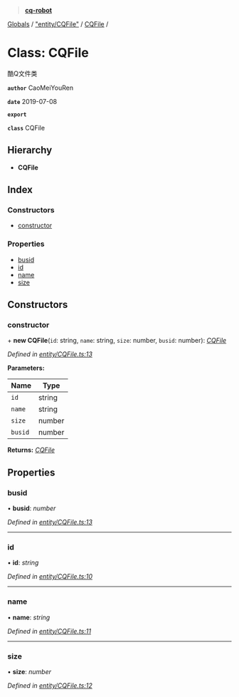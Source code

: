 > **[cq-robot](../README.md)**

[Globals](../globals.md) / ["entity/CQFile"](../modules/_entity_cqfile_.md) / [CQFile](_entity_cqfile_.cqfile.md) /

# Class: CQFile

酷Q文件类

**`author`** CaoMeiYouRen

**`date`** 2019-07-08

**`export`** 

**`class`** CQFile

## Hierarchy

* **CQFile**

## Index

### Constructors

* [constructor](_entity_cqfile_.cqfile.md#constructor)

### Properties

* [busid](_entity_cqfile_.cqfile.md#busid)
* [id](_entity_cqfile_.cqfile.md#id)
* [name](_entity_cqfile_.cqfile.md#name)
* [size](_entity_cqfile_.cqfile.md#size)

## Constructors

###  constructor

\+ **new CQFile**(`id`: string, `name`: string, `size`: number, `busid`: number): *[CQFile](_entity_cqfile_.cqfile.md)*

*Defined in [entity/CQFile.ts:13](https://github.com/CaoMeiYouRen/node-cq-robot/blob/2d55f8e/src/entity/CQFile.ts#L13)*

**Parameters:**

Name | Type |
------ | ------ |
`id` | string |
`name` | string |
`size` | number |
`busid` | number |

**Returns:** *[CQFile](_entity_cqfile_.cqfile.md)*

## Properties

###  busid

• **busid**: *number*

*Defined in [entity/CQFile.ts:13](https://github.com/CaoMeiYouRen/node-cq-robot/blob/2d55f8e/src/entity/CQFile.ts#L13)*

___

###  id

• **id**: *string*

*Defined in [entity/CQFile.ts:10](https://github.com/CaoMeiYouRen/node-cq-robot/blob/2d55f8e/src/entity/CQFile.ts#L10)*

___

###  name

• **name**: *string*

*Defined in [entity/CQFile.ts:11](https://github.com/CaoMeiYouRen/node-cq-robot/blob/2d55f8e/src/entity/CQFile.ts#L11)*

___

###  size

• **size**: *number*

*Defined in [entity/CQFile.ts:12](https://github.com/CaoMeiYouRen/node-cq-robot/blob/2d55f8e/src/entity/CQFile.ts#L12)*